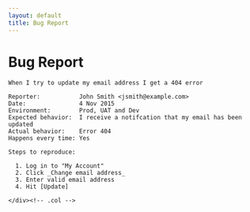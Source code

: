 ```yaml
---
layout: default
title: Bug Report
---
```


Bug Report
==========

<div class="row">
    <div class="col-md-6">
    
```
When I try to update my email address I get a 404 error

Reporter:           John Smith <jsmith@example.com>
Date:               4 Nov 2015
Environment:        Prod, UAT and Dev
Expected behavior:  I receive a notifcation that my email has been updated
Actual behavior:    Error 404
Happens every time: Yes

Steps to reproduce: 

  1. Log in to "My Account"
  2. Click _Change email address_
  3. Enter valid email address
  4. Hit [Update]

```

    </div><!-- .col -->
</div><!-- .row -->
